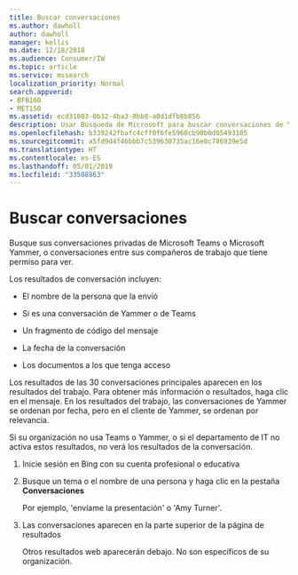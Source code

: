 ```yaml
---
title: Buscar conversaciones
ms.author: dawholl
author: dawholl
manager: kellis
ms.date: 12/18/2018
ms.audience: Consumer/IW
ms.topic: article
ms.service: mssearch
localization_priority: Normal
search.appverid:
- BFB160
- MET150
ms.assetid: ecd31803-0b32-4ba3-8bb8-a0d1dfb8b856
description: Usar Búsqueda de Microsoft para buscar conversaciones de Yammer y Teams y los detalles que verá
ms.openlocfilehash: b339242fbafc4cff0f6fe5960cb90b0d05493105
ms.sourcegitcommit: a5fd9d4f46bbb7c539630735ac16e0c786939e5d
ms.translationtype: HT
ms.contentlocale: es-ES
ms.lasthandoff: 05/01/2019
ms.locfileid: "33508863"
---
```

# <a name="find-conversations"></a>Buscar conversaciones

Busque sus conversaciones privadas de Microsoft Teams o Microsoft Yammer, o conversaciones entre sus compañeros de trabajo que tiene permiso para ver.
  
Los resultados de conversación incluyen:
  
- El nombre de la persona que la envió
    
- Si es una conversación de Yammer o de Teams
    
- Un fragmento de código del mensaje
    
- La fecha de la conversación
    
- Los documentos a los que tenga acceso
    
Los resultados de las 30 conversaciones principales aparecen en los resultados del trabajo. Para obtener más información o resultados, haga clic en el mensaje. En los resultados del trabajo, las conversaciones de Yammer se ordenan por fecha, pero en el cliente de Yammer, se ordenan por relevancia.
  
Si su organización no usa Teams o Yammer, o si el departamento de IT no activa estos resultados, no verá los resultados de la conversación.
  
1. Inicie sesión en Bing con su cuenta profesional o educativa
    
2. Busque un tema o el nombre de una persona y haga clic en la pestaña **Conversaciones** 
    
    Por ejemplo, 'envíame la presentación' o 'Amy Turner'.
    
3. Las conversaciones aparecen en la parte superior de la página de resultados
    
    Otros resultados web aparecerán debajo. No son específicos de su organización.
    



